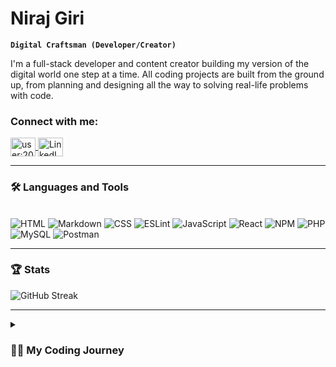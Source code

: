 # Niraj Giri

**`Digital Craftsman (Developer/Creator)`**

I'm a full-stack developer and content creator building my version of the digital world one step at a time. All coding projects are built from the ground up, from planning and designing all the way to solving real-life problems with code.

   <h3 align="left">Connect with me:</h3>
   <p align="left">
      <a href="https://stackoverflow.com/users/22138079/nirajgirixd" target="blank">
         <img align="center" src="https://raw.githubusercontent.com/rahuldkjain/github-profile-readme-generator/master/src/images/icons/Social/stack-overflow.svg" alt="user:20004462" height="30" width="40" />
      </a>
      <a href="https://www.linkedin.com/in/nirajgirixd/" target="blank">
         <img align="center" src="https://raw.githubusercontent.com/rahuldkjain/github-profile-readme-generator/master/src/images/icons/Social/linked-in-alt.svg" alt="LinkedIn" height="30" width="40" />
      </a>
   </p>

---

### 🛠️ Languages and Tools

<br />
<div>
   <img src="https://img.shields.io/badge/html5-%23E34F26.svg?style=for-the-badge&logo=html5&logoColor=white" title="HTML"/>
   <img src="https://img.shields.io/badge/markdown-%23000000.svg?style=for-the-badge&logo=markdown&logoColor=white" title="Markdown"/>
   <img src="https://img.shields.io/badge/css3-%231572B6.svg?style=for-the-badge&logo=css3&logoColor=white" title="CSS"/>
   <img src="https://img.shields.io/badge/ESLint-4B3263?style=for-the-badge&logo=eslint&logoColor=white" title="ESLint"/>
   <img src="https://img.shields.io/badge/javascript-%23323330.svg?style=for-the-badge&logo=javascript&logoColor=%23F7DF1E" title="JavaScript"/>
   <img src="https://img.shields.io/badge/react-%2320232a.svg?style=for-the-badge&logo=react&logoColor=%2361DAFB" title="React"/>
   <img src="https://img.shields.io/badge/NPM-%23000000.svg?style=for-the-badge&logo=npm&logoColor=white" title="NPM"/>
   <img src="https://img.shields.io/badge/php-%23777BB4.svg?style=for-the-badge&logo=php&logoColor=white" title="PHP"/>
   <img src="https://img.shields.io/badge/mysql-%2300f.svg?style=for-the-badge&logo=mysql&logoColor=white" title="MySQL"/>
   <img src="https://img.shields.io/badge/Postman-FF6C37?style=for-the-badge&logo=postman&logoColor=white" title="Postman"/>
</div>

---

### 🏆 Stats

<!-- ![GitHub stats](https://github-readme-stats.vercel.app/api?username=nirajgiriXD&show_icons=true&theme=gruvbox) -->

![GitHub Streak](https://streak-stats.demolab.com?user=nirajgiriXD&theme=gruvbox&border_radius=4.5)

---

<details>
 <summary><h3>👨‍💻 My Coding Journey</h3></summary>
 <p>
    I began my coding journey as a computer engineering student, fueled by curiosity and a deep desire to understand how things were made and how they worked. I delved into various programming languages, frameworks, and tools. Mastering frontend technologies like HTML, CSS, and JavaScript, I honed my skills in crafting visually appealing and user-friendly interfaces. Simultaneously, I dived into backend development, learning languages such as PHP and JavaScript with CMS like WordPress. This comprehensive skill set ultimately led me to become a full stack developer, capable of seamlessly bridging the gap between frontend and backend development, and bringing my own ideas to life.
 </p>
 <p>
   Today, as a full stack developer, I relish the opportunity to design and develop my own applications and websites, providing end-to-end solutions and a seamless user experience. The satisfaction of transforming abstract concepts into tangible, functional programs fuels my passion for this field. I continuously seek to stay updated with the latest technologies and industry trends, committed to lifelong learning and growth. As I embark on new challenges, I am excited about the endless possibilities that lie ahead and the opportunity to create innovative digital experiences that have a positive impact.
 </p>
</details>
